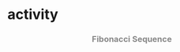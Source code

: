 # activity
<!DOCTYPE html>
<?xml version="1.0" encoding="UTF-8"?>
<html>
<head>
<title>fibonacci.html</title>	
</head>
<body style ="background-image:url(https://mathsolutions.com/wp-content/uploads/iStock-174900085-1000x667.jpg);" >
    <h3 style="text-align:center; color:rgba(8, 8, 8, 0.479)"> Fibonacci Sequence </h3>
    <script type="text/javascript">
      
      var limit = prompt("Enter the limit 'n' to generate the fibonacci sequence :", " ");
      //1,1,2,3,5,8...
      var a,b,result;
        var  a=0;
        var  b=1;
        

        document.write("The limit entered to generate the fibonacci sequence is: ",limit, "<br/>");
        document.write("The fibonacci sequence : ");
        document.write("",a," ");
        document.write("",b," ");

        var i,result;
        for(var i=2;i<limit;i++)
        {
            result=a+b;
            document.write("",result," ");
            a=b;
            b=result;
        }
        </script>
</body>
</html>
